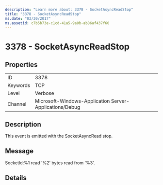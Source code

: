 ```yaml
---
description: "Learn more about: 3378 - SocketAsyncReadStop"
title: "3378 - SocketAsyncReadStop"
ms.date: "03/30/2017"
ms.assetid: c7b5b73e-c1cd-41a5-9a0b-ab86af437f60
---
```

# 3378 - SocketAsyncReadStop

## Properties  
  
|||  
|-|-|  
|ID|3378|  
|Keywords|TCP|  
|Level|Verbose|  
|Channel|Microsoft-Windows-Application Server-Applications/Debug|  
  
## Description  

 This event is emitted with the SocketAsyncRead stop.  
  
## Message  

 SocketId:%1 read '%2' bytes read from '%3'.  
  
## Details
